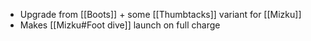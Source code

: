 - Upgrade from [[Boots]] + some [[Thumbtacks]] variant for [[Mizku]]
- Makes [[Mizku#Foot dive]] launch on full charge